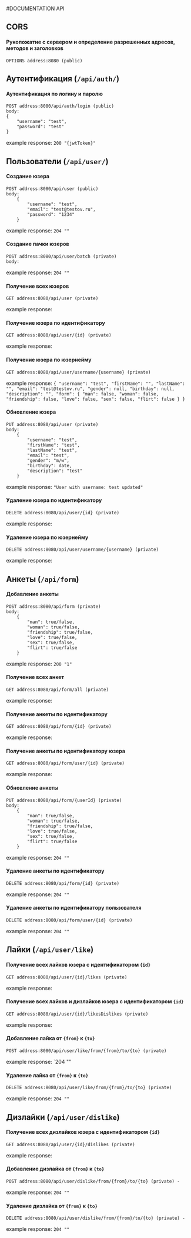 #DOCUMENTATION API
## CORS
#### Рукопожатие с сервером и определение разрешенных адресов, методов и заголовков
    OPTIONS address:8080 (public)
## Аутентификация (`/api/auth/`)
#### Аутентификация по логину и паролю
    POST address:8080/api/auth/login (public)
    body:
    {
        "username": "test",
        "password": "test"
    }
example response: `200 "{jwtToken}"`
## Пользователи (`/api/user/`)
#### Создание юзера
    POST address:8080/api/user (public)
    body:
        {
            "username": "test",
            "email": "test@testov.ru",
            "password": "1234"
        }
example response: `204 ""`
#### Создание пачки юзеров
    POST address:8080/api/user/batch (private)
    body:
    
example response: `204 ""`
#### Получение всех юзеров
    GET address:8080/api/user (private)
example response:    
#### Получение юзера по идентификатору
    GET address:8080/api/user/{id} (private)
example response:    
#### Получение юзера по юзернейму
    GET address:8080/api/user/username/{username} (private)
example response:
`{
    "username": "test",
    "firstName": "",
    "lastName": "",
    "email": "test@testov.ru",
    "gender": null,
    "birthday": null,
    "description": "",
    "form": {
        "man": false,
        "woman": false,
        "friendship": false,
        "love": false,
        "sex": false,
        "flirt": false
    }
}`
#### Обновление юзера
    PUT address:8080/api/user (private)
    body:
        {
            "username": "test",
            "firstName": "test",
            "lastName": "test",
            "email": "test",
            "gender": "m/w",
            "birthday": date,
            "description": "test"
        }
example response: `"User with username: test updated"`
#### Удаление юзера по идентификатору
    DELETE address:8080/api/user/{id} (private)
example response:
#### Удаление юзера по юзернейму
    DELETE address:8080/api/user/username/{username} (private)
example response:
## Анкеты (`/api/form`)
#### Добавление анкеты
    POST address:8080/api/form (private)
    body:
        {
            "man": true/false,
            "woman": true/false,
            "friendship": true/false,
            "love": true/false,
            "sex": true/false,
            "flirt": true/false
        }
example response: `200 "1"`
#### Получение всех анкет
    GET address:8080/api/form/all (private)
example response:
#### Получение анкеты по идентификатору
    GET address:8080/api/form/{id} (private)
example response:
#### Получение анкеты по идентификатору юзера
    GET address:8080/api/form/user/{id} (private)
example response:
#### Обновление анкеты
    PUT address:8080/api/form/{userId} (private)
    body:
        {
            "man": true/false,
            "woman": true/false,
            "friendship": true/false,
            "love": true/false,
            "sex": true/false,
            "flirt": true/false
        }
example response: `204 ""`
#### Удаление анкеты по идентификатору
    DELETE address:8080/api/form/{id} (private)
example response: `204 ""`
#### Удаление анкеты по идентификатору пользователя
    DELETE address:8080/api/form/user/{id} (private)
example response: `204 ""`
## Лайки (`/api/user/like`)
#### Получение всех лайков юзера с идентификатором `{id}`    
    GET address:8080/api/user/{id}/likes (private)
example response:
#### Получение всех лайков и дизлайков юзера с идентификатором `{id}`
    GET address:8080/api/user/{id}/likesDislikes (private)
example response:
#### Добавление лайка от `{from}` к `{to}`
    POST address:8080/api/user/like/from/{from}/to/{to} (private)
example response: `204 ""
#### Удаление лайка от `{from}` к `{to}`
    DELETE address:8080/api/user/like/from/{from}/to/{to} (private)
example response: `204 ""`
## Дизлайки (`/api/user/dislike`)
#### Получение всех дизлайков юзера с идентификатором `{id}`
    GET address:8080/api/user/{id}/dislikes (private)
example response: 
#### Добавление дизлайка от `{from}` к `{to}`
    POST address:8080/api/user/dislike/from/{from}/to/{to} (private) -
example response: `204 ""`
#### Удаление дизлайка от `{from}` к `{to}`
    DELETE address:8080/api/user/dislike/from/{from}/to/{to} (private) -
example response: `204 ""`
